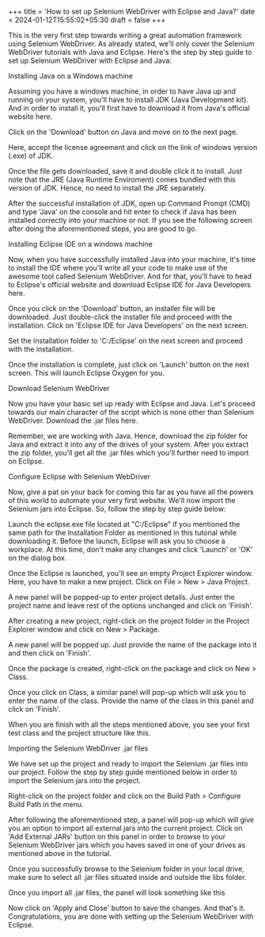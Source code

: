 +++
title = 'How to set up Selenium WebDriver with Eclipse and Java?'
date = 2024-01-12T15:55:02+05:30
draft = false
+++

This is the very first step towards writing a great automation framework using Selenium WebDriver. As already stated, we'll only cover the Selenium WebDriver tutorials with Java and Eclipse. Here's the step by step guide to set up Selenium WebDriver with Eclipse and Java:

Installing Java on a Windows machine

Assuming you have a windows machine, in order to have Java up and running on your system, you'll have to install JDK (Java Development kit). And in order to install it, you'll first have to download it from Java's official website here.





Click on the 'Download' button on Java and move on to the next page.





Here, accept the license agreement and click on the link of windows version (.exe) of JDK.

Once the file gets downloaded, save it and double click it to install. Just note that the JRE (Java Runtime Enviroment) comes bundled with this version of JDK. Hence, no need to install the JRE separately.

After the successful installation of JDK, open up Command Prompt (CMD) and type 'Java' on the console and hit enter to check if Java has been installed correctly into your machine or not. If you see the following screen after doing the aforementioned steps, you are good to go.





Installing Eclipse IDE on a windows machine

Now, when you have successfully installed Java into your machine, it's time to install the IDE where you'll write all your code to make use of the awesome tool called Selenium WebDriver. And for that, you'll have to head to Eclipse's official website and download Eclipse IDE for Java Developers here.





Once you click on the 'Download' button, an installer file will be downloaded. Just double-click the installer file and proceed with the installation. Click on 'Eclipse IDE for Java Developers' on the next screen.





Set the installation folder to 'C:/Eclipse' on the next screen and proceed with the installation.






Once the installation is complete, just click on 'Launch' button on the next screen. This will launch Eclipse Oxygen for you.

Download Selenium WebDriver

Now you have your basic set up ready with Eclipse and Java. Let's proceed towards our main character of the script which is none other than Selenium WebDriver. Download the .jar files here.





Remember, we are working with Java. Hence, download the zip folder for Java and extract it into any of the drives of your system. After you extract the zip folder, you'll get all the .jar files which you'll further need to import on Eclipse.


Configure Eclipse with Selenium WebDriver


Now, give a pat on your back for coming this far as you have all the powers of this world to automate your very first website. We'll now import the Selenium jars into Eclipse. So, follow the step by step guide below:

Launch the eclipse.exe file located at "C:/Eclipse" if you mentioned the same path for the Installation Folder as mentioned in this tutorial while downloading it.
Before the launch, Eclipse will ask you to choose a workplace. At this time, don't make any changes and click 'Launch' or 'OK' on the dialog box.



Once the Eclipse is launched, you'll see an empty Project Explorer window. Here, you have to make a new project. Click on File > New > Java Project.



A new panel will be popped-up to enter project details. Just enter the project name and leave rest of the options unchanged and click on 'Finish'.



After creating a new project, right-click on the project folder in the Project Explorer window and click on New > Package.



A new panel will be popped up. Just provide the name of the package into it and then click on 'Finish'.



Once the package is created, right-click on the package and click on New > Class.



Once you click on Class, a similar panel will pop-up which will ask you to enter the name of the class. Provide the name of the class in this panel and click on 'Finish'.



When you are finish with all the steps mentioned above, you see your first test class and the project structure like this.




Importing the Selenium WebDriver .jar files


We have set up the project and ready to import the Selenium .jar files into our project. Follow the step by step guide mentioned below in order to import the Selenium jars into the project.

Right-click on the project folder and click on the Build Path > Configure Build Path in the menu.



After following the aforementioned step, a panel will pop-up which will give you an option to import all external jars into the current project. Click on 'Add External JARs' button on this panel in order to browse to your Selenium WebDriver jars which you haves saved in one of your drives as mentioned above in the tutorial.



Once you successfully browse to the Selenium folder in your local drive, make sure to select all .jar files situated inside and outside the libs folder.






Once you import all .jar files, the panel will look something like this



Now click on 'Apply and Close' button to save the changes.
And that's it. Congratulations, you are done with setting up the Selenium WebDriver with Eclipse.
